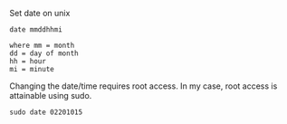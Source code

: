 Set date on unix

    date mmddhhmi

    where mm = month
    dd = day of month
    hh = hour
    mi = minute

Changing the date/time requires root access. In my case, root access is attainable using sudo.

    sudo date 02201015
